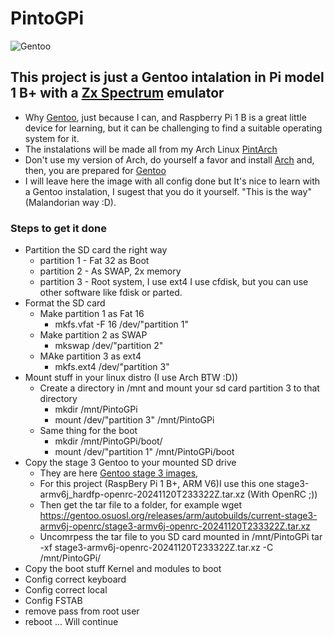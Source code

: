# PintoGPi
![Gentoo](https://assets.gentoo.org/tyrian/v1/site-logo.svg "Gentoo")

## This project is just a Gentoo intalation in Pi model 1 B+ with a [Zx Spectrum](https://en.wikipedia.org/wiki/ZX_Spectrum) emulator
- Why [Gentoo](https://www.gentoo.org), just because I can, and Raspberry Pi 1 B is a great little device for learning, but it can be challenging to find a suitable operating system for it.
- The instalations will be made all from  my Arch Linux [PintArch](https://github.com/dpnpinto/PintArch)
- Don't use my version of Arch, do yourself a favor and install [Arch](https://archlinux.org) and, then, you are prepared for [Gentoo](https://www.gentoo.org)
- I will leave here the image with all config done but It's nice to learn with a Gentoo instalation, I sugest that you do it yourself. "This is the way" (Malandorian way :D). 

### Steps to get it done

- Partition the SD card the right way
   - partition 1 - Fat 32 as Boot
   - partition 2 - As SWAP, 2x memory
   - partition 3 - Root system, I use ext4
I use cfdisk, but you can use other software like fdisk or parted. 
- Format the SD card
   - Make partition 1 as Fat 16
     - mkfs.vfat -F 16 /dev/"partition 1"
   - Make partition 2 as SWAP
     - mkswap /dev/"partition 2"
   - MAke partition 3 as ext4
     - mkfs.ext4 /dev/"partition 3"
- Mount stuff in your linux distro (I use Arch BTW :D))
   - Create a directory in /mnt and mount your sd card partition 3 to that directory
     - mkdir /mnt/PintoGPi
     - mount /dev/"partition 3" /mnt/PintoGPi
   - Same thing for the boot
     - mkdir /mnt/PintoGPi/boot/
     - mount /dev/"partition 1" /mnt/PintoGPi/boot
- Copy the stage 3 Gentoo to your mounted SD drive
   - They are here [Gentoo stage 3 images](https://gentoo.osuosl.org/releases/arm/autobuilds/),
    - For this project (RaspBery Pi 1 B+, ARM V6)I use this one stage3-armv6j_hardfp-openrc-20241120T233322Z.tar.xz (With OpenRC ;))
    - Then get the tar file to a folder, for example wget https://gentoo.osuosl.org/releases/arm/autobuilds/current-stage3-armv6j-openrc/stage3-armv6j-openrc-20241120T233322Z.tar.xz
    - Uncomrpess the tar file to you SD card mounted in /mnt/PintoGPi tar -xf stage3-armv6j-openrc-20241120T233322Z.tar.xz -C /mnt/PintoGPi/
- Copy the boot stuff Kernel and modules to boot
- Config correct keyboard
- Config correct local
- Config FSTAB
- remove pass from root user
- reboot
... Will continue
